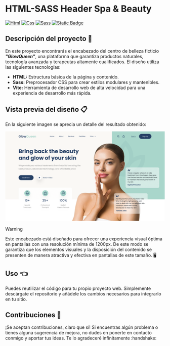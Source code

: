 # HTML-SASS Header Spa & Beauty
[![Html](https://img.shields.io/badge/HTML-white?style=for-the-badge&logo=html5&logoColor=white&labelColor=black&color=%23E34F26)]()
[![Css](https://img.shields.io/badge/css-white?style=for-the-badge&logo=css3&logoColor=white&labelColor=black&color=blue)]()
[![Sass](https://img.shields.io/badge/SASS-black?style=for-the-badge&logo=Sass&logoColor=white&labelColor=black&color=%23CC6699)]()
[![Static Badge](https://img.shields.io/badge/VITE-green?style=for-the-badge&logo=vite&logoColor=white&logoSize=auto&labelColor=black)]()

## Descripción del proyecto :memo:
<p>En este proyecto encontrarás el encabezado del centro de belleza ficticio <b><i>"GlowQueen"</i></b>, una plataforma que garantiza productos naturales, tecnología avanzada y terapeutas altamente cualificados. El diseño utiliza las siguientes tecnologías:</p>

- <b>HTML:</b> Estructura básica de la página y contenido.
- <b>Sass:</b> Preprocesador CSS para crear estilos modulares y mantenibles.
- <b>Vite:</b> Herramienta de desarrollo web de alta velocidad para una experiencia de desarrollo más rápida.

## Vista previa del diseño :clipboard:
<p>En la siguiente imagen se aprecia un detalle del resultado obtenido:</p>

<img src="spa_resume.png">

> [!WARNING]
> Este encabezado está diseñado para ofrecer una experiencia visual óptima en pantallas con una resolución mínima de 1200px. De este modo se garantiza que los elementos visuales y la disposición del contenido se presenten de manera atractiva y efectiva en pantallas de este tamaño. 🖥️

## Uso :point_left:
<p>Puedes reutilizar el código para tu propio proyecto web. Simplemente descárgate el repositorio y añádele los cambios necesarios para integrarlo en tu sitio.</p>

## Contribuciones :information_desk_person:
<p>¡Se aceptan contribuciones, claro que sí! Si encuentras algún problema o tienes alguna sugerencia de mejora, no dudes en ponerte en contacto conmigo y aportar tus ideas. Te lo agradeceré infinitamente :handshake:</p>
